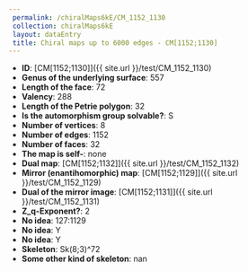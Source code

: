 ```yaml
--- 
 permalink: /chiralMaps6kE/CM_1152_1130 
 collection: chiralMaps6kE
 layout: dataEntry
 title: Chiral maps up to 6000 edges - CM[1152;1130]
---
```


- **ID**: [CM[1152;1130]]({{ site.url }}/test/CM_1152_1130)
- **Genus of the underlying surface**: 557
- **Length of the face**: 72
- **Valency**: 288
- **Length of the Petrie polygon**: 32
- **Is the automorphism group solvable?**: S
- **Number of vertices**: 8
- **Number of edges**: 1152
- **Number of faces**: 32
- **The map is self-**: none
- **Dual map**: [CM[1152;1132]]({{ site.url }}/test/CM_1152_1132)
- **Mirror (enantihomorphic) map**: [CM[1152;1129]]({{ site.url }}/test/CM_1152_1129)
- **Dual of the mirror image**: [CM[1152;1131]]({{ site.url }}/test/CM_1152_1131)
- **Z_q-Exponent?**: 2
- **No idea**:  127:1129
- **No idea**: Y
- **No idea**: Y
- **Skeleton**: Sk(8;3)^72
- **Some other kind of skeleton**: nan
